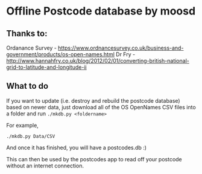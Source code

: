 # Offline Postcode database by moosd
## Thanks to:
Ordanance Survey - https://www.ordnancesurvey.co.uk/business-and-government/products/os-open-names.html
Dr Fry - http://www.hannahfry.co.uk/blog/2012/02/01/converting-british-national-grid-to-latitude-and-longitude-ii

## What to do
If you want to update (i.e. destroy and rebuild the postcode database) based on newer data, just download all of the OS OpenNames CSV files into a folder and run `./mkdb.py <foldername>`

For example,
```
./mkdb.py Data/CSV
```

And once it has finished, you will have a postcodes.db :)

This can then be used by the postcodes app to read off your postcode without an internet connection.
